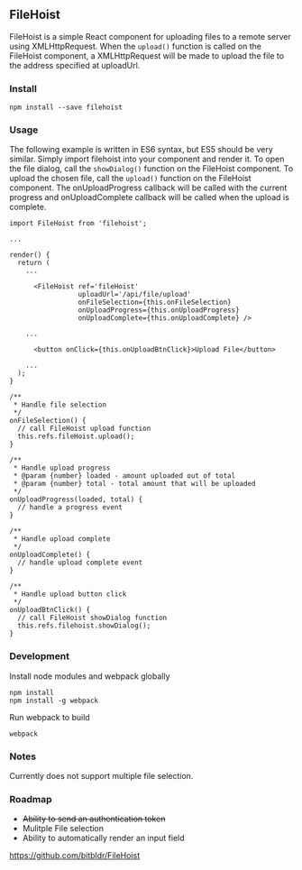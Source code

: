 ## FileHoist

FileHoist is a simple React component for uploading files to a remote server using XMLHttpRequest. When the `upload()` function is called on the FileHoist component, a XMLHttpRequest will be made to upload the file to the address specified at uploadUrl.

### Install
```language-bash
npm install --save filehoist
```

### Usage
The following example is written in ES6 syntax, but ES5 should be very similar. Simply import filehoist into your component and render it. To open the file dialog, call the `showDialog()` function on the FileHoist component. To upload the chosen file, call the `upload()` function on the FileHoist component. The onUploadProgress callback will be called with the current progress and onUploadComplete callback will be called when the upload is complete.
```language-javascript
import FileHoist from 'filehoist';

...

render() {
  return (
    ...

      <FileHoist ref='fileHoist'
                 uploadUrl='/api/file/upload'
                 onFileSelection={this.onFileSelection}
                 onUploadProgress={this.onUploadProgress}
                 onUploadComplete={this.onUploadComplete} />

    ...

      <button onClick={this.onUploadBtnClick}>Upload File</button>
    
    ...
  );
}

/**
 * Handle file selection
 */
onFileSelection() {
  // call FileHoist upload function
  this.refs.fileHoist.upload();
}

/**
 * Handle upload progress
 * @param {number} loaded - amount uploaded out of total
 * @param {number} total - total amount that will be uploaded
 */
onUploadProgress(loaded, total) {
  // handle a progress event
}

/**
 * Handle upload complete
 */
onUploadComplete() {
  // handle upload complete event
}

/**
 * Handle upload button click
 */
onUploadBtnClick() {
  // call FileHoist showDialog function
  this.refs.filehoist.showDialog();
}
```

### Development
Install node modules and webpack globally
```
npm install
npm install -g webpack
```

Run webpack to build
```language-bash
webpack
```

### Notes
Currently does not support multiple file selection.

### Roadmap
- ~~Ability to send an authentication token~~
- Mulitple File selection
- Ability to automatically render an input field


https://github.com/bitbldr/FileHoist